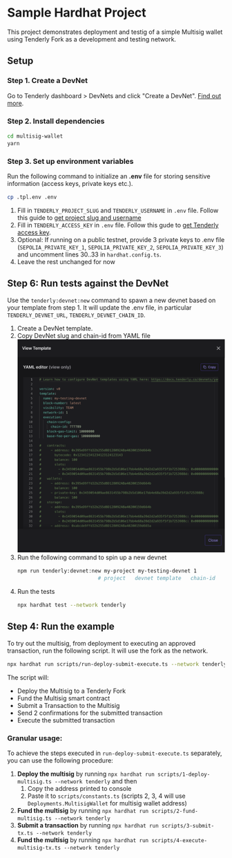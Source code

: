 # Sample Hardhat Project

This project demonstrates deployment and testig of a simple Multisig wallet using Tenderly Fork as a development and testing network.

## Setup

### Step 1. Create a DevNet

Go to Tenderly dashboard > DevNets and click "Create a DevNet". [Find out more](https://docs.tenderly.co/devnets/setting-up-devnets-for-local-development).

### Step 2. Install dependencies

```bash
cd multisig-wallet
yarn
```

### Step 3. Set up environment variables

Run the following command to initialize an **.env** file for storing sensitive information (access keys, private keys etc.).

```bash
cp .tpl.env .env
```

1. Fill in `TENDERLY_PROJECT_SLUG` and `TENDERLY_USERNAME` in `.env` file. Follow this guide to [get project slug and username](https://docs.tenderly.co/other/platform-access/how-to-find-the-project-slug-username-and-organization-name)
2. Fill in `TENDERLY_ACCESS_KEY` in `.env` file. Follow this gude to [get Tenderly access key](https://docs.tenderly.co/other/platform-access/how-to-generate-api-access-tokens).
3. Optional: If running on a public testnet, provide 3 private keys to .env file (`SEPOLIA_PRIVATE_KEY_1`, `SEPOLIA_PRIVATE_KEY_2`, `SEPOLIA_PRIVATE_KEY_3`) and uncomment lines 30..33 in `hardhat.config.ts`.
4. Leave the rest unchanged for now

## Step 6: Run tests against the DevNet

Use the `tenderly:devnet:new` command to spawn a new devnet based on your template from step 1. It will update the .env file, in particular `TENDERLY_DEVNET_URL`, `TENDERLY_DEVNET_CHAIN_ID`.

1. Create a DevNet template. 
2. Copy DevNet slug and chain-id from YAML file
   ![Alt text](image.png)
3. Run the following command to spin up a new devnet
   ```bash
   npm run tenderly:devnet:new my-project my-testing-devnet 1
                             # project   devnet template   chain-id
   ```
4. Run the tests
   ```bash
   npx hardhat test --network tenderly
   ```

## Step 4: Run the example

To try out the multisig, from deployment to executing an approved transaction, run the following script. It will use the fork as the network.

```bash
npx hardhat run scripts/run-deploy-submit-execute.ts --network tenderly
```

The script will:

- Deploy the Multisig to a Tenderly Fork
- Fund the Multisig smart contract
- Submit a Transaction to the Multisig
- Send 2 confirmations for the submitted transaction
- Execute the submitted transaction


### Granular usage:

To achieve the steps executed in `run-deploy-submit-execute.ts` separately, you can use the following procedure:

1. **Deploy the multisig** by running `npx hardhat run scripts/1-deploy-multisig.ts --network tenderly` and then
   1. Copy the address printed to console
   2. Paste it to `scripts/constants.ts` (scripts 2, 3, 4 will use `Deployments.MultisigWallet` for multisig wallet address)
2. **Fund the multisig** by running `npx hardhat run scripts/2-fund-multisig.ts --network tenderly`
3. **Submit a transaction** by running `npx hardhat run scripts/3-submit-tx.ts --network tenderly`
4. **Fund the multisig** by running `npx hardhat run scripts/4-execute-multisig-tx.ts --network tenderly`
